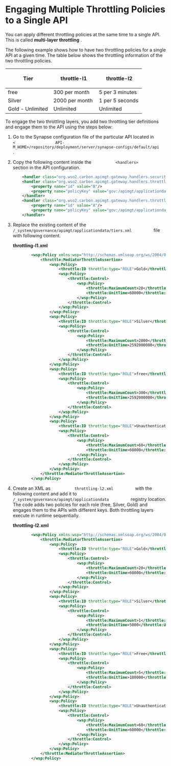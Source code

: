 # Engaging Multiple Throttling Policies to a Single API

You can apply different throttling policies at the same time to a single API. This is called **multi-layer throttling** .

The following example shows how to have two throttling policies for a single API at a given time. The table below shows the throttling information of the two throttling policies.

<table>
<colgroup>
<col width="33%" />
<col width="33%" />
<col width="33%" />
</colgroup>
<thead>
<tr class="header">
<th>Tier</th>
<th><div style="margin-left: 0.0pt;">
<p>throttle-l1</p>
</div></th>
<th>throttle-l2</th>
</tr>
</thead>
<tbody>
<tr class="odd">
<td>free</td>
<td>300 per month</td>
<td>5 per 3 minutes</td>
</tr>
<tr class="even">
<td>Silver</td>
<td>2000 per month</td>
<td>1 per 5 seconds</td>
</tr>
<tr class="odd">
<td>Gold - Unlimited</td>
<td>Unlimited</td>
<td>Unlimited</td>
</tr>
</tbody>
</table>

To engage the two throttling layers, you add two throttling tier definitions and engage them to the API using the steps below:

1.  Go to the Synapse configuration file of the particular API located in `          <         ` `          API-M_HOME>/repository/deployment/server/synapse-configs/default/api         ` .
2.  Copy the following content inside the `           <handlers>          ` section in the API configuration.

    ``` xml
        <handler class="org.wso2.carbon.apimgt.gateway.handlers.security.APIAuthenticationHandler"/>
        <handler class="org.wso2.carbon.apimgt.gateway.handlers.throttling.APIThrottleHandler">
            <property name="id" value="B"/>
            <property name="policyKey" value="gov:/apimgt/applicationdata/throttling-l2.xml"/>
        </handler>
        <handler class="org.wso2.carbon.apimgt.gateway.handlers.throttling.APIThrottleHandler">
            <property name="id" value="A"/>
            <property name="policyKey" value="gov:/apimgt/applicationdata/tiers.xml"/>
        </handler>
    ```

3.  Replace the existing content of the `           /_system/governance/apimgt/applicationdata/tiers.xml          ` file with following content.

    **throttling-l1.xml**

    ``` xml
            <wsp:Policy xmlns:wsp="http://schemas.xmlsoap.org/ws/2004/09/policy" xmlns:throttle="http://www.wso2.org/products/wso2commons/throttle">
                <throttle:MediatorThrottleAssertion>
                    <wsp:Policy>
                        <throttle:ID throttle:type="ROLE">Gold</throttle:ID>
                        <wsp:Policy>
                            <throttle:Control>
                                <wsp:Policy>
                                    <throttle:MaximumCount>20</throttle:MaximumCount>
                                    <throttle:UnitTime>60000</throttle:UnitTime>
                                </wsp:Policy>
                            </throttle:Control>
                        </wsp:Policy>
                    </wsp:Policy>
                    <wsp:Policy>
                        <throttle:ID throttle:type="ROLE">Silver</throttle:ID>
                        <wsp:Policy>
                            <throttle:Control>
                                <wsp:Policy>
                                    <throttle:MaximumCount>2000</throttle:MaximumCount>
                                    <throttle:UnitTime>2592000000</throttle:UnitTime>
                                </wsp:Policy>
                            </throttle:Control>
                        </wsp:Policy>
                    </wsp:Policy>
                    <wsp:Policy>
                        <throttle:ID throttle:type="ROLE">free</throttle:ID>
                        <wsp:Policy>
                            <throttle:Control>
                                <wsp:Policy>
                                    <throttle:MaximumCount>300</throttle:MaximumCount>
                                    <throttle:UnitTime>2592000000</throttle:UnitTime>
                                </wsp:Policy>
                            </throttle:Control>
                        </wsp:Policy>
                    </wsp:Policy>
                    <wsp:Policy>
                        <throttle:ID throttle:type="ROLE">Unauthenticated</throttle:ID>
                        <wsp:Policy>
                            <throttle:Control>
                                <wsp:Policy>
                                    <throttle:MaximumCount>60</throttle:MaximumCount>
                                    <throttle:UnitTime>60000</throttle:UnitTime>
                                </wsp:Policy>
                            </throttle:Control>
                        </wsp:Policy>
                    </wsp:Policy>
                </throttle:MediatorThrottleAssertion>
            </wsp:Policy>
    ```

4.  Create an XML as `           throttling-l2.xml          ` with the following content and add it to `           /_system/governance/apimgt/applicationdata          ` registry location.
    The code adds two policies for each role (free, Silver, Gold) and engages them to the APIs with different keys. Both throttling layers execute in runtime sequentially.

    **throttling-l2.xml**

    ``` xml
            <wsp:Policy xmlns:wsp="http://schemas.xmlsoap.org/ws/2004/09/policy" xmlns:throttle="http://www.wso2.org/products/wso2commons/throttle">
                <throttle:MediatorThrottleAssertion>
                    <wsp:Policy>
                        <throttle:ID throttle:type="ROLE">Gold</throttle:ID>
                        <wsp:Policy>
                            <throttle:Control>
                                <wsp:Policy>
                                    <throttle:MaximumCount>20</throttle:MaximumCount>
                                    <throttle:UnitTime>60000</throttle:UnitTime>
                                </wsp:Policy>
                            </throttle:Control>
                        </wsp:Policy>
                    </wsp:Policy>
                    <wsp:Policy>
                        <throttle:ID throttle:type="ROLE">Silver</throttle:ID>
                        <wsp:Policy>
                            <throttle:Control>
                                <wsp:Policy>
                                    <throttle:MaximumCount>1</throttle:MaximumCount>
                                    <throttle:UnitTime>5000</throttle:UnitTime>
                                </wsp:Policy>
                            </throttle:Control>
                        </wsp:Policy>
                    </wsp:Policy>
                    <wsp:Policy>
                        <throttle:ID throttle:type="ROLE">Free</throttle:ID>
                        <wsp:Policy>
                            <throttle:Control>
                                <wsp:Policy>
                                    <throttle:MaximumCount>5</throttle:MaximumCount>
                                    <throttle:UnitTime>180000</throttle:UnitTime>
                                </wsp:Policy>
                            </throttle:Control>
                        </wsp:Policy>
                    </wsp:Policy>
                    <wsp:Policy>
                        <throttle:ID throttle:type="ROLE">Unauthenticated</throttle:ID>
                        <wsp:Policy>
                            <throttle:Control>
                                <wsp:Policy>
                                    <throttle:MaximumCount>60</throttle:MaximumCount>
                                    <throttle:UnitTime>60000</throttle:UnitTime>
                                </wsp:Policy>
                            </throttle:Control>
                        </wsp:Policy>
                    </wsp:Policy>
                </throttle:MediatorThrottleAssertion>
            </wsp:Policy>
    ```


